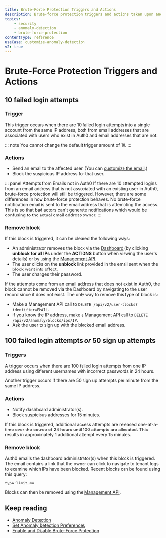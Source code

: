 ```yaml
---
title: Brute-Force Protection Triggers and Actions
description: Brute-force protection triggers and actions taken upon anomaly detection and how blocks are cleared.
topics:
    - security
    - anomaly-detection
    - brute-force-protection
contentType: reference
useCase: customize-anomaly-detection
v2: true
---
```

# Brute-Force Protection Triggers and Actions

## 10 failed login attempts

### Trigger

This trigger occurs when there are 10 failed login attempts into a single account from the same IP address, both from email addresses that are associated with users who exist in Auth0 and email addresses that are not.

::: note
You cannot change the default trigger amount of 10.
:::

### Actions

* Send an email to the affected user.  (You can [customize the email](/anomaly-detection/guides/customize-blocked-account-emails).)
* Block the suspicious IP address for that user.

::: panel Attempts from Emails not in Auth0
If there are 10 attempted logins from an email address that is not associated with an existing user in Auth0, brute-force protection will still be triggered. However, there are some differences in how brute-force protection behaves. No brute-force notification email is sent to the email address that is attempting the access. This is so that bad actors can't generate notifications which would be confusing to the actual email address owner.
:::

### Remove block

If this block is triggered, it can be cleared the following ways:

* An administrator removes the block via the [Dashboard](${manage_url}) (by clicking **unblock for all IPs** under the **ACTIONS** button when viewing the user's details) or by using the [Management API](/api/management/v2#!/User_Blocks/delete_user_blocks).
* The user clicks on the **unblock** link provided in the email sent when the block went into effect.
* The user changes their password.

If the attempts come from an email address that does not exist in Auth0, the block cannot be removed via the Dashboard by navigating to the user record since it does not exist. The only way to remove this type of block is:

* Make a Management API call to `DELETE /api/v2/user-blocks?identifier=EMAIL`.
* If you know the IP address, make a Management API call to `DELETE /api/v2/anomaly/blocks/ips/IP`.
* Ask the user to sign up with the blocked email address. 

## 100 failed login attempts *or* 50 sign up attempts

### Triggers

A trigger occurs when there are 100 failed login attempts from one IP address using different usernames with incorrect passwords in 24 hours. 

Another trigger occurs if there are 50 sign up attempts per minute from the same IP address.

### Actions

* Notify dashboard administrator(s).
* Block suspicious addresses for 15 minutes.

If this block is triggered, additional access attempts are released one-at-a-time over the course of 24 hours until 100 attempts are allocated. This results in approximately 1 additional attempt every 15 minutes.

### Remove block

Auth0 emails the dashboard administrator(s) when this block is triggered. The email contains a link that the owner can click to navigate to tenant logs to examine which IPs have been blocked. Recent blocks can be found using this query:

```text
type:limit_mu
```

Blocks can then be removed using the [Management API](/api/management/v2#!/Anomaly/delete_ips_by_id).

## Keep reading

* [Anomaly Detection](/anomaly-detection)
* [Set Anomaly Detection Preferences](/anomaly-detection/guides/set-anomaly-detection-preferences)
* [Enable and Disable Brute-Force Protection](/anomaly-detection/guides/enable-disable-brute-force-protection)
